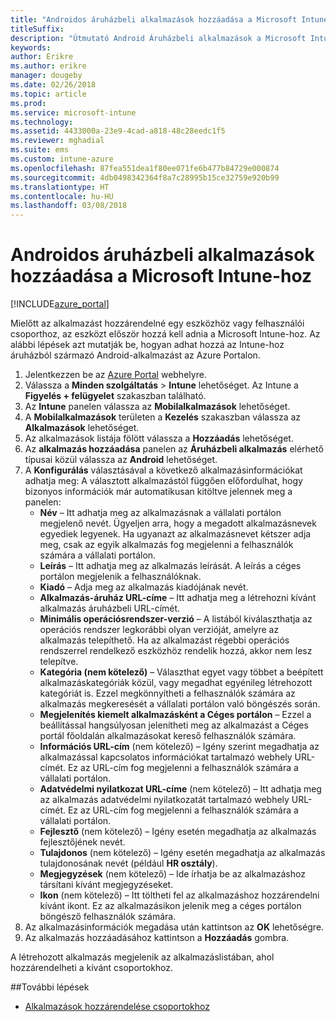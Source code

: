 ```yaml
---
title: "Androidos áruházbeli alkalmazások hozzáadása a Microsoft Intune-hoz"
titleSuffix: 
description: "Útmutató Android Áruházbeli alkalmazások a Microsoft Intune-ba való hozzáadásához."
keywords: 
author: Erikre
ms.author: erikre
manager: dougeby
ms.date: 02/26/2018
ms.topic: article
ms.prod: 
ms.service: microsoft-intune
ms.technology: 
ms.assetid: 4433000a-23e9-4cad-a818-48c28eedc1f5
ms.reviewer: mghadial
ms.suite: ems
ms.custom: intune-azure
ms.openlocfilehash: 87fea551dea1f80ee071fe6b477b84729e000874
ms.sourcegitcommit: 4db0498342364f8a7c28995b15ce32759e920b99
ms.translationtype: HT
ms.contentlocale: hu-HU
ms.lasthandoff: 03/08/2018
---
```

# <a name="how-to-add-android-store-apps-to-microsoft-intune"></a>Androidos áruházbeli alkalmazások hozzáadása a Microsoft Intune-hoz

[!INCLUDE[azure_portal](./includes/azure_portal.md)]

Mielőtt az alkalmazást hozzárendelné egy eszközhöz vagy felhasználói csoporthoz, az eszközt először hozzá kell adnia a Microsoft Intune-hoz. Az alábbi lépések azt mutatják be, hogyan adhat hozzá az Intune-hoz áruházból származó Android-alkalmazást az Azure Portalon.

1. Jelentkezzen be az [Azure Portal](https://portal.azure.com) webhelyre.
2. Válassza a **Minden szolgáltatás** > **Intune** lehetőséget. Az Intune a **Figyelés + felügyelet** szakaszban található.
3. Az **Intune** panelen válassza az **Mobilalkalmazások** lehetőséget.
4. A **Mobilalkalmazások** területen a **Kezelés** szakaszban válassza az **Alkalmazások** lehetőséget.
5. Az alkalmazások listája fölött válassza a **Hozzáadás** lehetőséget.
6. Az **alkalmazás hozzáadása** panelen az **Áruházbeli alkalmazás** elérhető típusai közül válassza az **Android** lehetőséget.
7. A **Konfigurálás** választásával a következő alkalmazásinformációkat adhatja meg: A választott alkalmazástól függően előfordulhat, hogy bizonyos információk már automatikusan kitöltve jelennek meg a panelen:
    - **Név** – Itt adhatja meg az alkalmazásnak a vállalati portálon megjelenő nevét. Ügyeljen arra, hogy a megadott alkalmazásnevek egyediek legyenek. Ha ugyanazt az alkalmazásnevet kétszer adja meg, csak az egyik alkalmazás fog megjelenni a felhasználók számára a vállalati portálon.
    - **Leírás** – Itt adhatja meg az alkalmazás leírását. A leírás a céges portálon megjelenik a felhasználóknak.
    - **Kiadó** – Adja meg az alkalmazás kiadójának nevét.
    - **Alkalmazás-áruház URL-címe** – Itt adhatja meg a létrehozni kívánt alkalmazás áruházbeli URL-címét.
    - **Minimális operációsrendszer-verzió** – A listából kiválaszthatja az operációs rendszer legkorábbi olyan verzióját, amelyre az alkalmazás telepíthető. Ha az alkalmazást régebbi operációs rendszerrel rendelkező eszközhöz rendelik hozzá, akkor nem lesz telepítve.
    - **Kategória (nem kötelező)** – Választhat egyet vagy többet a beépített alkalmazáskategóriák közül, vagy megadhat egyénileg létrehozott kategóriát is. Ezzel megkönnyítheti a felhasználók számára az alkalmazás megkeresését a vállalati portálon való böngészés során.
    - **Megjelenítés kiemelt alkalmazásként a Céges portálon** – Ezzel a beállítással hangsúlyosan jelenítheti meg az alkalmazást a Céges portál főoldalán alkalmazásokat kereső felhasználók számára.
    - **Információs URL-cím** (nem kötelező) – Igény szerint megadhatja az alkalmazással kapcsolatos információkat tartalmazó webhely URL-címét. Ez az URL-cím fog megjelenni a felhasználók számára a vállalati portálon.
    - **Adatvédelmi nyilatkozat URL-címe** (nem kötelező) – Itt adhatja meg az alkalmazás adatvédelmi nyilatkozatát tartalmazó webhely URL-címét. Ez az URL-cím fog megjelenni a felhasználók számára a vállalati portálon.
    - **Fejlesztő** (nem kötelező) – Igény esetén megadhatja az alkalmazás fejlesztőjének nevét.
    - **Tulajdonos** (nem kötelező) – Igény esetén megadhatja az alkalmazás tulajdonosának nevét (például **HR osztály**).
    - **Megjegyzések** (nem kötelező) – Ide írhatja be az alkalmazáshoz társítani kívánt megjegyzéseket.
    - **Ikon** (nem kötelező) – Itt töltheti fel az alkalmazáshoz hozzárendelni kívánt ikont. Ez az alkalmazásikon jelenik meg a céges portálon böngésző felhasználók számára.
8. Az alkalmazásinformációk megadása után kattintson az **OK** lehetőségre.
9. Az alkalmazás hozzáadásához kattintson a **Hozzáadás** gombra.

A létrehozott alkalmazás megjelenik az alkalmazáslistában, ahol hozzárendelheti a kívánt csoportokhoz. 

##<a name="next-steps"></a>További lépések

- [Alkalmazások hozzárendelése csoportokhoz](apps-deploy.md)